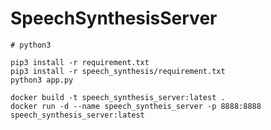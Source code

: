 # SpeechSynthesisServer

```shell
# python3

pip3 install -r requirement.txt
pip3 install -r speech_synthesis/requirement.txt
python3 app.py
```

```docker
docker build -t speech_synthesis_server:latest .
docker run -d --name speech_syntheis_server -p 8888:8888 speech_synthesis_server:latest
```
